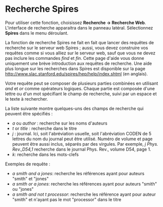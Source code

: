 # Recherche Spires

Pour utiliser cette fonction, choisissez **Recherche -&gt; Recherche Web**. L'interface de recherche apparaitra dans le panneau latéral. Sélectionnez **Spires** dans le menu déroulant.

La fonction de recherche Spires ne fait en fait que lancer des requêtes de recherche sur le serveur web Spires ; aussi, vous devez construire vos requêtes comme si vous alliez sur le serveur web, sauf que vous ne devez pas inclure les commandes *find* et *fin*. Cette page d'aide vous donne uniquement une brève introduction aux requêtes de recherche. Une aide plus longue sur les recherches dans Spires est disponible sur la page http://www.slac.stanford.edu/spires/hep/help/index.shtml (en anglais).

Votre requête peut se composer de plusieurs parties combinées en utilisant *and* et *or* comme opérateurs logiques. Chaque partie est composée d'une lettre ou d'un mot spécifiant le champ de recherche, suivi par un espace et le texte à rechercher.

La liste suivante montre quelques-uns des champs de recherche qui peuvent être spécifiés :

-   *a* ou *author* : recherche sur les noms d'auteurs
-   *t* or *title* : recherche dans le titre
-   *j* : journal. Ici, soit l'abréviation usuelle, soit l'abréviation CODEN de 5 lettres du nom du journal peut être utilisé. Numéro de volume et page peuvent être aussi inclus, séparés par des virgules. Par exemple, *j Phys. Rev.,D54,1* recherche dans le journal Phys. Rev., volume D54, page 1.
-   *k*: recherche dans les mots-clefs

Exemples de requête :

-   *a smith and a jones*: recherche les références ayant pour auteurs "smith" et "jones"
-   *a smith or a jones*: recherche les références ayant pour auteurs "smith" ou "jones"
-   *a smith and not t processor*: recherche les référence ayant pour auteur "smith" et n'ayant pas le mot "processor" dans le titre

